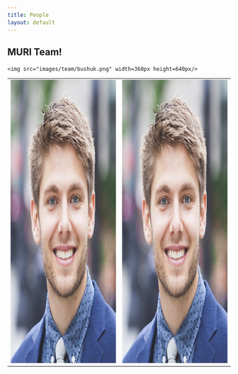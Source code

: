 ```yaml
---
title: People
layout: default
---
```

## MURI Team!

    <img src="images/team/bushuk.png" width=360px height=640px/>

<table>
  <tr>
    <td>
    <img src="images/team/bushuk.png" width=360px height=640px/>
    </td>
    <td>
       <img src="images/team/bushuk.png" width=360px height=640px/>
    </td>
  </tr>
</table>
